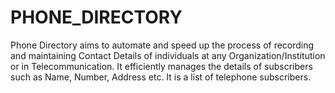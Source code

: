 # PHONE_DIRECTORY
Phone Directory aims to automate and speed up the process of recording and maintaining Contact Details of individuals at any Organization/Institution or in Telecommunication. It efficiently manages the details of subscribers such as Name, Number, Address etc. It is a list of telephone subscribers.

